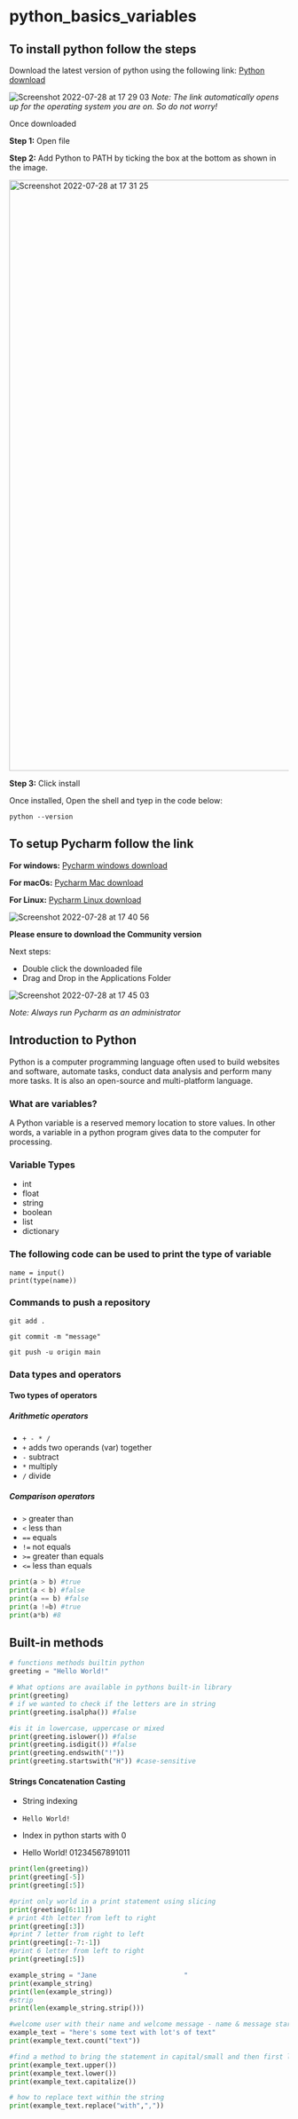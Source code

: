 # python_basics_variables
## To install python follow the steps
Download the latest version of python using the following link: [Python download](https://www.python.org/downloads/)

![Screenshot 2022-07-28 at 17 29 03](https://user-images.githubusercontent.com/102330725/181590027-3a9406a5-fe5c-4f7f-a172-44b70134869c.png)
_Note: The link automatically opens up for the operating system you are on. So do not worry!_

Once downloaded 

**Step 1:** Open file

**Step 2:** Add Python to PATH by ticking the box at the bottom as shown in the image.

<img width="1065" alt="Screenshot 2022-07-28 at 17 31 25" src="https://user-images.githubusercontent.com/102330725/181590413-d774693a-cadd-41a0-8c81-380be7d4c6ad.png">

**Step 3:** Click install

Once installed,
Open the shell and tyep in the code below:

```
python --version
```


## To setup Pycharm follow the link

**For windows:** [Pycharm windows download](https://www.jetbrains.com/pycharm/download/#section=windows)

**For macOs:** [Pycharm Mac download](https://www.jetbrains.com/pycharm/download/#section=mac)

**For Linux:** [Pycharm Linux download](https://www.jetbrains.com/pycharm/download/#section=linux)

![Screenshot 2022-07-28 at 17 40 56](https://user-images.githubusercontent.com/102330725/181592162-c7742535-60dc-4247-bbd8-430507a4bcbc.png)

**Please ensure to download the Community version**

Next steps:
- Double click the downloaded file
- Drag and Drop in the Applications Folder

![Screenshot 2022-07-28 at 17 45 03](https://user-images.githubusercontent.com/102330725/181592998-85222f61-5b96-4f86-802f-11dc3b56512c.png)


_Note: Always run Pycharm as an administrator_

## Introduction to Python
Python is a computer programming language often used to build websites and software, automate tasks, conduct data analysis and perform many more tasks. It is also an open-source and multi-platform language.

### What are variables?
A Python variable is a reserved memory location to store values. In other words, a variable in a python program gives data to the computer for processing.

### Variable Types
- int
- float
- string
- boolean
- list
- dictionary

### The following code can be used to print the type of variable
```
name = input()
print(type(name))
```
### Commands to push a repository

`git add . `

`git commit -m "message"`

`git push -u origin main`

### Data types and operators
#### Two types of operators

##### Arithmetic operators
- `+ - * /`
- `+` adds two operands (var) together
- `-` subtract
- `*` multiply
- `/` divide

##### Comparison operators
- `>` greater than
- `<` less than
- `==` equals
- `!=` not equals
- `>=` greater than equals
- `<=` less than equals

```python
print(a > b) #true
print(a < b) #false
print(a == b) #false
print(a !=b) #true
print(a*b) #8
```

## Built-in methods
```python
# functions methods builtin python
greeting = "Hello World!"

# What options are available in pythons built-in library
print(greeting)
# if we wanted to check if the letters are in string
print(greeting.isalpha()) #false

#is it in lowercase, uppercase or mixed
print(greeting.islower()) #false
print(greeting.isdigit()) #false
print(greeting.endswith("!"))
print(greeting.startswith("H")) #case-sensitive
```
#### Strings Concatenation Casting
- String indexing
- `Hello World!`
- Index in python starts with 0

- Hello World!
  01234567891011

```python
print(len(greeting))
print(greeting[-5])
print(greeting[:5])

#print only world in a print statement using slicing
print(greeting[6:11])
# print 4th letter from left to right
print(greeting[:3])
#print 7 letter from right to left
print(greeting[:-7:-1])
#print 6 letter from left to right
print(greeting[:5])

example_string = "Jane                      "
print(example_string)
print(len(example_string))
#strip
print(len(example_string.strip()))

#welcome user with their name and welcome message - name & message start with capital
example_text = "here's some text with lot's of text"
print(example_text.count("text"))

#find a method to bring the statement in capital/small and then first letter in capital
print(example_text.upper())
print(example_text.lower())
print(example_text.capitalize())

# how to replace text within the string
print(example_text.replace("with",","))
```